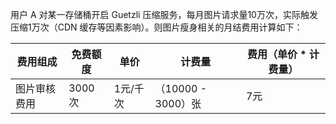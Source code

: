 用户 A 对某一存储桶开启 Guetzli 压缩服务，每月图片请求量10万次，实际触发压缩1万次（CDN 缓存等因素影响）。则图片瘦身相关的月结费用计算如下：



| 费用组成 |免费额度| 单价 |计费量 |费用（单价 * 计费量） |
|---------|---------|---------|---------|---------|
| 图片审核费用 |3000次 | 1元/千次 | （10000 - 3000）张 | 7元 |
